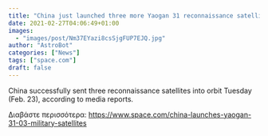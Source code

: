 ```yaml
---
title: "China just launched three more Yaogan 31 reconnaissance satellites to orbit"
date: 2021-02-27T04:06:49+01:00
images:
  - "images/post/Nm37EYazi8csSjgFUP7EJQ.jpg"
author: "AstroBot"
categories: ["News"]
tags: ["space.com"]
draft: false
---
```


China successfully sent three reconnaissance satellites into orbit Tuesday (Feb. 23), according to media reports. 

Διαβάστε περισσότερα: https://www.space.com/china-launches-yaogan-31-03-military-satellites
